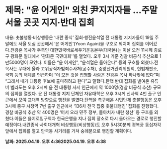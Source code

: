# **제목: "윤 어게인" 외친 尹지지자들 …주말 서울 곳곳 지지·반대 집회**

  내용: 촛불행동·비상행동은 ‘내란 종식’ 집회·행진윤석열 전 대통령 지지자들이 19일 주말에도 서울 도심 곳곳에서 ‘윤 어게인’(Yoon Again)을 구호로 외치며 집회를 이어갔다.전광훈 목사가 주축인 대한민국바로세우기운동본부(대국본)는 이날 오전 11시께 종로구 광화문 일대에서 ‘광화문 국민대회'’를 열었다. 오후 3시 기준 경찰 비공식 추산으로 1만5000명이 모였다. 이들은 “윤 어게인”, “윤석열은 돌아온다” 등의 구호를 외쳤다.전 목사는 무대에 올라 고위공직자범죄수사처(공수처), 중앙선거관리위원회, 헌법재판소, 국회 등의 해체를 언급하며 “이 모든 것을 집행할 사람은 전광훈 목사 하나밖에 없다”며 “그래서 내가 대통령 후보에 출마하려고 한다”고 말했다.탄핵 반대 집회를 벌여온 유튜버 벨라도는 오후 2시께 윤 전 대통령 사저 인근에서 약 1000명(경찰 비공식 추산) 규모의 집회를 열었다. 윤 전 대통령 지지 단체인 자유대학은 오후 3시께 신사역 4번 출구 인근에서 모여 교대역 방향으로 행진을 벌였다.탄핵을 촉구해온 시민단체 촛불행동은 오후 3시께 중구 시청역 7번 출구 인근에서 ‘136차 전국 집중 촛불대행진’ 집회를 진행했다. 경찰 비공식 추산 약 400명은 ‘어서 오라 민주 정부, 몰아치자 내란 청산’ 등 구호를 외쳤다.이들은 을지로입구역과 한국은행을 지나 집회 장소로 다시 돌아오는 경로로 행진할 예정이다.내란종식·사회대개혁 비상행동(비상행동)도 오후 5시30분께 경복궁 동십자각 앞에서 집회를 열고 안국동 사거리를 거쳐 숭례문으로 행진할 계획이다.

  **날짜: 2025.04.19. 오후 4:362025.04.19. 오후 4:38**